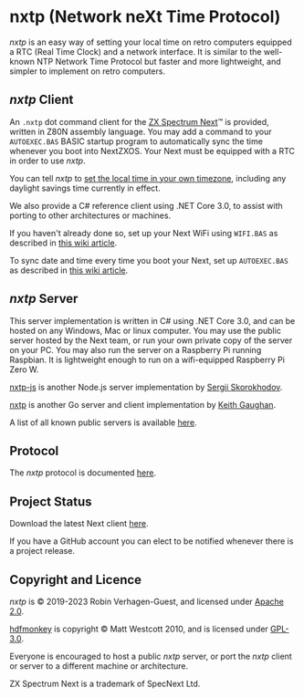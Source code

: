 # nxtp (Network neXt Time Protocol)
*nxtp* is an easy way of setting your local time on retro computers equipped a RTC (Real Time Clock) and a network interface. It is similar to the well-known NTP Network Time Protocol but faster and more lightweight, and simpler to implement on retro computers.

## *nxtp* Client

An `.nxtp` dot command client for the [ZX Spectrum Next](https://www.specnext.com/about/)™ is provided, written in Z80N assembly language. You may add a command to your `AUTOEXEC.BAS` BASIC startup program to automatically sync the time whenever you boot into NextZXOS. Your Next must be equipped with a RTC in order to use *nxtp*.

You can tell *nxtp* to [set the local time in your own timezone](https://github.com/Threetwosevensixseven/nxtp/wiki/Timezone-Codes), including any daylight savings time currently in effect.

We also provide a C# reference client using .NET Core 3.0, to assist with porting to other architectures or machines.

If you haven't already done so, set up your Next WiFi using `WIFI.BAS` as described in [this wiki article](https://github.com/Threetwosevensixseven/nxtp/wiki/Setting-Up-Your-Next-WiFi).

To sync date and time every time you boot your Next, set up `AUTOEXEC.BAS` as described in [this wiki article](https://github.com/Threetwosevensixseven/nxtp/wiki/Syncing-Date-and-Time-From-AUTOEXEC.BAS).

## *nxtp* Server

This server implementation is written in C# using .NET Core 3.0, and can be hosted on any Windows, Mac or linux computer. You may use the public server hosted by the Next team, or run your own private copy of the server on your PC. You may also run the server on a Raspberry Pi running Raspbian. It is lightweight enough to run on a wifi-equipped Raspberry Pi Zero W.

[nxtp-js](https://github.com/syroegkin/nxtp-js) is another Node.js server implementation by [Sergii Skorokhodov](https://github.com/syroegkin).

[nxtp](https://github.com/kgaughan/nxtp) is another Go server and client implementation by [Keith Gaughan](https://github.com/kgaughan).

A list of all known public servers is available [here](https://github.com/Threetwosevensixseven/nxtp/wiki/NXTP-Public-Servers).

## Protocol

The *nxtp* protocol is documented [here](https://github.com/Threetwosevensixseven/nxtp/wiki/NXTP-Protocol).

## Project Status
Download the latest Next client [here](https://github.com/Threetwosevensixseven/nxtp/releases/latest). 

If you have a GitHub account you can elect to be notified whenever there is a project release.

## Copyright and Licence
*nxtp* is © 2019-2023 Robin Verhagen-Guest, and licensed under [Apache 2.0](LICENSE). 

[hdfmonkey](https://github.com/gasman/hdfmonkey) is copyright © Matt Westcott 2010, and is licensed under [GPL-3.0](https://github.com/gasman/hdfmonkey/blob/master/COPYING).

Everyone is encouraged to host a public *nxtp* server, or port the *nxtp* client or server to a different machine or architecture.

ZX Spectrum Next is a trademark of SpecNext Ltd.
